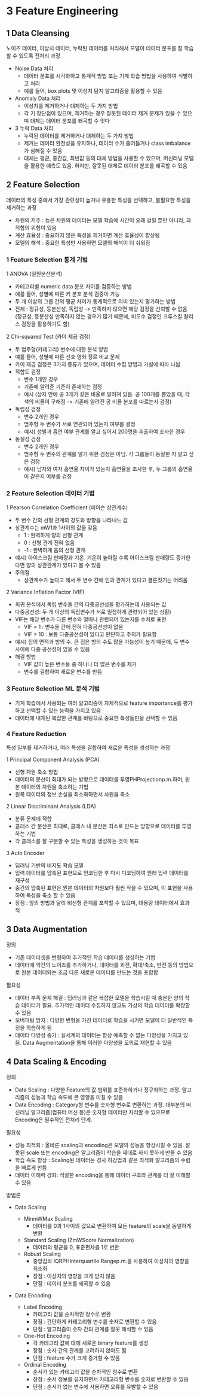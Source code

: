 # 3 Feature Engineering

## 1 Data Cleansing

노이즈 데이터, 이상치 데이터, 누락된 데이터를 처리해서 모델이 데이터 분포를 잘 학습할 수 있도록 전처리
과정

- Noise Data 처리
  - 데이터 분포를 시각화하고 통계적 방법 또는 기계 학습 방법을 사용하여 식별하고 처리
  - 예를 들어, box plots 및 이상치 탐지 알고리즘을 활용할 수 있음
- Anomaly Data 처리
  - 이상치를 제거하거나 대체하는 두 가지 방법
  - 각 기 장단점이 있으며, 제거하는 경우 잘못된 데이터 제거 문제가 있을 수 있으며 대체는 데이터 분포를 왜곡할 수 잇다
- 3 누락 Data 처리
  - 누락된 데이터를 제거하거나 대체하는 두 가지 방법
  - 제거는 데이터 완전성을 유지하나, 데이터 수가 줄어들거나 class imbalance가 심해질 수 있음
  - 대체는 평균, 중간값, 최빈값 등의 대체 방법을 사용할 수 있으며, 머신러닝 모델을 활용한 예측도 있음. 하지만, 잘못된 대체로 데이터
    분포를 왜곡할 수 있음

## 2 Feature Selection

데이터의 특성 중에서 가장 관련성이 높거나 유용한 특성을 선택하고, 불필요한 특성을 제거하는 과정

- 차원의 저주 : 높은 차원의 데이터는 모델 학습에 시간이 오래 걸릴 뿐만 아니라, 과적합의 위험이 있음
- 계산 효율성 : 중요하지 않은 특성을 제거하면 계산 효율성이 향상됨
- 모델의 해석 : 중요한 특성만 사용하면 모델의 해석이 더 쉬워짐

### 1 Feature Selection 통계 기법

1 ANOVA (일원분산분석)

- 카테고리별 numeric data 분포 차이를 검증하는 방법
- 예를 들어, 성별에 따른 키 분포 분석 검증이 가능
- 두 개 이상의 그룹 간의 평균 차이가 통계적으로 의미 있는지 평가하는 방법
- 전제 : 정규성, 등분산성, 독립성 -> 만족하지 않으면 해당 검정을 신뢰할 수 없음 (정규성, 등분산성 만족하지 않는 경우가 많기 때문에, 비모수 검정인 크루스칼 왈리스 검정을 활용하기도 함)

2 Chi-squared Test (카이 제곱 검정)

- 두 범주형(카테고리) 변수에 대한 분석 방법
- 예를 들어, 성별에 따른 선호 영화 장르 비교 문제
- 카이 제곱 검정은 3가지 종류가 있으며, 데이터 수집 방법과 가설에 따라 나뉨.
- 적합도 검정
  - 변수 1개인 경우
  - 기존에 알려준 기준이 존재하는 검정
  - 예시 (상자 안에 공 3개가 같은 비율로 알려져 있음. 공 100개를 뽑았을 때, 각 색의 비율이 구해짐 -> 기존에 알려진 공 비율 분포를 따르는지 검정)
- 독립성 검정
  - 변수 2개인 경우
  - 범주형 두 변수가 서로 연관되어 있는지 여부를 결정
  - 예시) 성별과 흡연 여부 관계를 알고 싶어서 200명을 추출하여 조사한 경우
- 동질성 검정
  - 변수 2개인 경우
  - 범주형 두 변수의 관계를 알기 위한 검정은 아님. 각 그룹들이 동질한 지 알고 싶은 검정
  - 예시) 남자와 여자 흡연율 차이가 있는지 흡연율을 조사한 후, 두 그룹의 흡연율이 같은지 여부를 검정

### 2 Feature Selection 데이터 기법

1 Pearson Correlation Coefficient (피어슨 상관계수)

- 두 변수 간의 선형 관계의 강도와 방향을 나타내느 값
- 상관계수는 mW1과 1사이의 값을 갖음
  - 1 : 완벽하게 양의 선형 관계
  - 0 : 선형 관계 전혀 없음
  - -1 : 완벽하게 음의 선형 관계
- 예시) 아이스크림 판매량과 기온. 기온이 높아질 수록 아이스크림 판매량도 증가한다면 양의 상관관계가 있다고 볼 수 있음
- 주의점
  - 상관계수가 높다고 해서 두 변수 간에 인과 관계가 있다고 결론짓기는 어려움

2 Variance Inflation Factor (VIF)

- 회귀 분석에서 독립 변수들 간의 다중공선성을 평가하는데 사용되는 값
- 다중공선성: 두 개 이상의 독립변수가 서로 밀접하게 관련되어 있는 상황)
- VIF는 해당 변수가 다른 변수와 얼마나 관련되어 있는지를 수치로 표현
  - VIF = 1 : 변수들 간에 전혀 다중공선성이 없음
  - VIF > 10 : 보통 다중공선성이 있다고 판단하고 주의가 필요함
- 예시) 집의 면적과 방의 수. 큰 집은 방의 수도 많을 가능성이 높기 때문에, 두 변수 사이에 다중 공선성이 있을 수 있음
- 해결 방법
  - VIF 값이 높은 변수들 중 하나나 더 많은 변수를 제거
  - 변수를 결합하여 새로운 변수를 만듬

### 3 Feature Selection ML 분석 기법

- 기계 학습에서 사용되는 여러 알고리즘이 자체적으로 feature importance를 평가하고 선택할 수 있는 능력을 가지고 있음
- 데이터에 내재된 복잡한 관계를 바탕으로 중요한 특성들만을 선택할 수 있음

### 4 Feature Reduction

특성 일부를 제거하거나, 여러 특성을 결합하여 새로운 특성을 생성하는 과정

1 Principal Component Analysis (PCA)

- 선형 차원 축소 방법
- 데이터의 분산이 최대가 되는 방향으로 데이터를 투영PHProjectionp.m.하여, 원본 데이터의 차원을 축소하는 기법
- 원복 데이터의 정보 손실을 최소화하면서 차원을 축소

2 Linear Discriminant Analysis (LDA)

- 분류 문제에 적합
- 클래스 간 분산은 최대로, 클래스 내 분산은 최소로 만드는 방향으로 데이터를 투영하는 기법
- 각 클래스를 잘 구분할 수 있는 특성을 생성하는 것이 목표

3 Auto Encoder

- 딥러닝 기반의 비지도 학습 모델
- 입력 데이터를 압축된 표현으로 인코딩한 후 다시 디코딩하여 원래 입력 데이터를 재구성
- 중간의 압축된 표현은 원본 데이터의 차원보다 훨씬 작을 수 있으며, 이 표현을 사용하여 특성을 축소 할 수 있음
- 장점 : 앞의 방법과 달리 비선형 관계를 포착할 수 있으며, 대용량 데이터에서 효과적

## 3 Data Augmentation

정의

- 기존 데이터셋을 변형하여 추가적인 학습 데이터를 생성하는 기법
- 데이터에 약간의 노이즈를 추가하거나, 데이터를 회전, 확대/축소, 반전 등의 방법으로 원본 데이터와는 조금 다른 새로운 데이터를 만드는 것을 포함함

필요성

- 데이터 부족 문제 해결 : 딥러닝과 같은 복잡한 모델을 학습시킬 때 충분한 양의 학습 데이터가 필요. 추가적인 데이터 수집하지 않고도 가상의 학습 데이터를 확장할 수 있음
- 오버피팅 방지 : 다양한 변형을 가진 데이터로 학습을 시키면 모델이 더 일반적인 특징을 학습하게 됨
- 데이터 다양성 증가 : 실세계의 데이터는 항상 예측할 수 없는 다양성을 가지고 있음. Data Augmentation을 통해 이러한 다양성을 모의로 재현할 수 있음

## 4 Data Scaling & Encoding

정의

- Data Scaling : 다양한 Feature의 값 범위를 표준화하거나 정규화하는 과정. 알고리즘의 성능과 학습 속도에 큰 영향을 미칠 수
  있음
- Data Encoding : Category형 변수를 숫자형 변수로 변환하는 과정. 대부분의 머신러닝 알고리즘(컴퓨터 머신 등)은 숫자형 데이터만 처리할 수 있으므로 Encoding은 필수적인 전처리 단계.

필요성

- 성능 최적화 : 올바른 scaling과 encoding은 모델의 성능을 향상시킬 수 있음. 잘못된 scale 또는 encoding은 알고리즘이 학습을
  제대로 하지 못하게 만들 수 있음
- 학습 속도 향상 : Scaling된 데이터는 경사 하강법과 같은 최적화 알고리즘의 수렴을 빠르게 만듬
- 데이터 이해력 강화: 적절한 encoding을 통해 데이터 구조와 관계를 더 잘 이해할 수 있음

방법론

- Data Scaling

  - MinmWMax Scaling
    - 데이터를 0과 1사이의 값으로 변환하여 모든 feature의 scale을 동일하게 변환
  - Standard Scaling (ZmWScore Normalization)
    - 데이터의 평균을 0, 표준편차를 1로 변환
  - Robust Scaling
    - 중앙갑솨 IQRPHInterquartile Rangep.m.을 사용하여 이상치의 영향을 최소화
    - 장점 : 이상치의 영향을 크게 받지 않음
    - 단점 : 데이터 분포를 왜곡할 수 있음

- Data Encoding
  - Label Encoding
    - 카테고리 값을 순차적인 정수로 변환
    - 장점 : 간단하게 카테고리형 변수를 숫자로 변환할 수 있음
    - 단점 : 알고리즘이 숫자 간의 관계를 잘못 해석할 수 있음
  - One-Hot Encoding
    - 각 카테고리 값에 대해 새로운 binary feature를 생성
    - 장점 : 숫자 간의 관계를 고려하지 않아도 됨
    - 단점 : feature 수가 크게 증가할 수 있음
  - Ordinal Encoding
    - 순서가 있는 카테고리 값을 순차적인 정수로 변환
    - 장점 : 순서 정보를 유지하면서 카테고리형 변수를 숫자로 변환할 수 있음
    - 단점 : 순서가 없는 변수에 사용하면 오류를 유발할 수 있음
